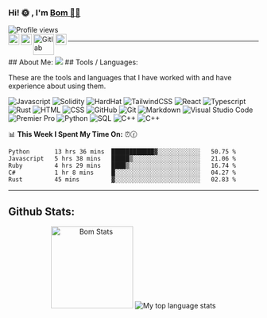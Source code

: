 ### Hi! 🌞 , I'm <a href="https://www.instagram.com/xbom.nck/">Bom 👨‍💻 </a> 
<img src="https://komarev.com/ghpvc/?username=An-prog-hub&label=Profile%20views&color=70a5fd&style=flat" alt="Profile views" />

<br>
<a href="#">
  <img align="left" alt=" Facebook | Twitter" width="22px" src="https://www.iconsdb.com/icons/preview/white/twitter-xxl.png" />
</a>
<a href="#">
  <img align="left" alt=" Linkedin" width="22px" src="https://www.iconsdb.com/icons/preview/white/linkedin-3-xxl.png" />
</a>
<a href="#">
  <img align="left" alt=" Gitlab" width="42px" src="https://user-images.githubusercontent.com/67872399/172011937-2089d709-3b96-485c-8b97-201522f8664c.png" />
</a>
  <a href="mailto:tntkhang123@gmail.com">
  <img align="left" alt=" Email" width="22px" src="https://www.iconsdb.com/icons/preview/white/email-xxl.png" />
</a>
<hr/>
<br/>
## About Me:

<img src="https://activity-graph.herokuapp.com/graph?username=miyufi&hide_border=true&bg_color=151515&color=fff&line=8a00f2&point=8a00f2&radius=30"/>
## Tools / Languages:

These are the tools and languages that I have worked with and have experience about using them.

![Javascript](https://img.shields.io/badge/-Javascript-05122A?style=flat&logo=javascript)
![Solidity](https://img.shields.io/badge/-Solidity-05122A?style=flat&logo=solidity)
![HardHat](https://img.shields.io/badge/-Hardhat-05122A?style=flat&logo=hardhat)
![TailwindCSS](https://img.shields.io/badge/-TailwindCSS-05122A?style=flat&logo=tailwindcss)
![React](https://img.shields.io/badge/-React-05122A?style=flat&logo=react)
![Typescript](https://img.shields.io/badge/-Typescript-05122A?style=flat&logo=typescript)
![Rust](https://img.shields.io/badge/-Rust-05122A?style=flat&logo=rust)
![HTML](https://img.shields.io/badge/-HTML-05122A?style=flat&logo=HTML5)
![CSS](https://img.shields.io/badge/-CSS-05122A?style=flat&logo=CSS3)
![GitHub](https://img.shields.io/badge/-GitHub-05122A?style=flat&logo=github)
![Git](https://img.shields.io/badge/-Git-05122A?style=flat&logo=git)
![Markdown](https://img.shields.io/badge/-Markdown-05122A?style=flat&logo=markdown)
![Visual Studio Code](https://img.shields.io/badge/-Visual%20Studio%20Code-05122A?style=flat&logo=visual-studio-code&logoColor=007ACC)
![Premier Pro](https://img.shields.io/badge/-Premiere%20Pro-05122A?style=flat&logo=adobe-premiere%20pro)
![Python](https://img.shields.io/badge/-Python-05122A?style=flat&logo=python)
![SQL](https://img.shields.io/badge/-SQL-05122A?style=flat&logo=mysql)
![C++](https://img.shields.io/badge/-C++-05122A?style=flat&logo=c%2B%2B)
![C++](https://img.shields.io/badge/-AWS-05122A?style=flat&logo=aws)


📊 **This Week I Spent My Time On:** ⏰🕜
<!--START_SECTION:waka-->
```text
Python       13 hrs 36 mins  ████████████▓░░░░░░░░░░░░   50.75 % 
Javascript   5 hrs 38 mins   █████▒░░░░░░░░░░░░░░░░░░░   21.06 % 
Ruby         4 hrs 29 mins   ████▒░░░░░░░░░░░░░░░░░░░░   16.74 % 
C#           1 hr 8 mins     █░░░░░░░░░░░░░░░░░░░░░░░░   04.27 % 
Rust         45 mins         ▓░░░░░░░░░░░░░░░░░░░░░░░░   02.83 % 
```
<!--END_SECTION:waka-->
<!--ending-->

<hr />

## Github Stats:

<p align="center">
    <img height="165" src="https://github-readme-stats.vercel.app/api?username=XxBoomer&count_private=true&include_all_commits=true&theme=tokyonight" alt="Bom Stats" />
    <img src="https://github-readme-stats.vercel.app/api/top-langs/?username=XxBoomer&layout=compact&theme=tokyonight" alt="My top language stats" />
</p>

